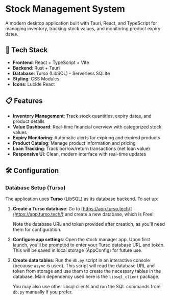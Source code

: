 # Stock Management System

A modern desktop application built with Tauri, React, and TypeScript for managing inventory, tracking stock values, and monitoring product expiry dates.

## 🚀 Tech Stack

- **Frontend**: React + TypeScript + Vite
- **Backend**: Rust + Tauri
- **Database**: Turso (LibSQL) - Serverless SQLite
- **Styling**: CSS Modules
- **Icons**: Lucide React

## 📋 Features

- **Inventory Management**: Track stock quantities, expiry dates, and product details
- **Value Dashboard**: Real-time financial overview with categorized stock values
- **Expiry Monitoring**: Automatic alerts for expiring and expired products
- **Product Catalog**: Manage product information and pricing
- **Loan Tracking**: Track borrow/return transactions (net loan value)
- **Responsive UI**: Clean, modern interface with real-time updates

## 🛠️ Configuration

### Database Setup (Turso)

The application uses **Turso** (LibSQL) as its database backend. To set up:

1. **Create a Turso database**:
   Go to [https://app.turso.tech/](https://app.turso.tech/) and create a new database, which is Free!

   Note the database URL and token provided after creation, as you'll need them for configuration.

2. **Configure app settings**:
   Open the stock manager app. Upon first launch, you'll be prompted to enter your Turso database URL and token. This will be saved in local storage (AppConfig) for future use.

3. **Create data tables**:
   Run the `db.py` script in an interactive console (because `async` is used). This script will read the database URL and token from storage and use them to create the necessary tables in the database. Main dependency used here is the `libsql_client` package.

   You may also use other libsql clients and run the SQL commands from `db.py` manually if you prefer.
